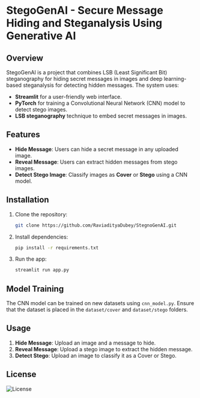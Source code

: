 
# StegoGenAI - Secure Message Hiding and Steganalysis Using Generative AI

## Overview
StegoGenAI is a project that combines LSB (Least Significant Bit) steganography for hiding secret messages in images and deep learning-based steganalysis for detecting hidden messages. The system uses:
- **Streamlit** for a user-friendly web interface.
- **PyTorch** for training a Convolutional Neural Network (CNN) model to detect stego images.
- **LSB steganography** technique to embed secret messages in images.

## Features
- **Hide Message**: Users can hide a secret message in any uploaded image.
- **Reveal Message**: Users can extract hidden messages from stego images.
- **Detect Stego Image**: Classify images as **Cover** or **Stego** using a CNN model.

## Installation
1. Clone the repository:
   ```bash
   git clone https://github.com/RaviadityaDubey/StegnoGenAI.git
   ```
2. Install dependencies:
   ```bash
   pip install -r requirements.txt
   ```
3. Run the app:
   ```bash
   streamlit run app.py
   ```

## Model Training
The CNN model can be trained on new datasets using `cnn_model.py`. Ensure that the dataset is placed in the `dataset/cover` and `dataset/stego` folders.

## Usage
1. **Hide Message**: Upload an image and a message to hide.
2. **Reveal Message**: Upload a stego image to extract the hidden message.
3. **Detect Stego**: Upload an image to classify it as a Cover or Stego.

## License
![License](https://img.shields.io/badge/license-Apache%202.0-blue.svg)
